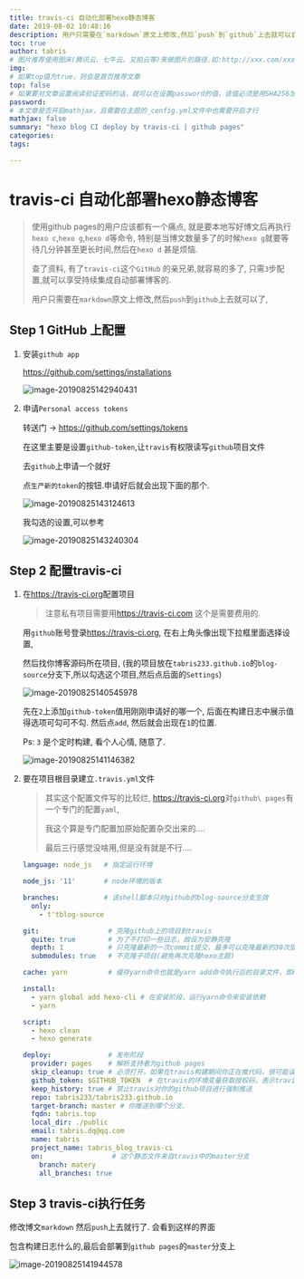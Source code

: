 ```yaml
---
title: travis-ci 自动化部署hexo静态博客
date: 2019-08-02 10:48:16
description: 用户只需要在`markdown`原文上修改,然后`push`到`github`上去就可以自动构建博客了
toc: true
author: tabris
# 图片推荐使用图床(腾讯云、七牛云、又拍云等)来做图片的路径.如:http://xxx.com/xxx.jpg
img:
# 如果top值为true，则会是首页推荐文章
top: false
# 如果要对文章设置阅读验证密码的话，就可以在设置password的值，该值必须是用SHA256加密后的密码，防止被他人识破
password:
# 本文章是否开启mathjax，且需要在主题的_config.yml文件中也需要开启才行
mathjax: false
summary: "hexo blog CI deploy by travis-ci | github pages"
categories:
tags:

---
```


# travis-ci 自动化部署hexo静态博客

> 使用github pages的用户应该都有一个痛点, 就是要本地写好博文后再执行`hexo c`,`hexo g`,`hexo d`等命令, 特别是当博文数量多了的时候`hexo g`就要等待几分钟甚至更长时间,然后在`hexo d` 甚是烦恼.
>
> 查了资料, 有了`travis-ci`这个`GitHub` 的亲兄弟,就容易的多了, 只需`3`步配置,就可以享受持续集成自动部署博客的. 
>
> 用户只需要在`markdown`原文上修改,然后`push`到`github`上去就可以了,

## Step 1 GitHub 上配置

1. 安装`github app`

    https://github.com/settings/installations

    ![image-20190825142940431](/images/test_travis.assets/image-20190825142940431.png)

2. 申请`Personal access tokens`

    转送门 -> https://github.com/settings/tokens

    在这里主要是设置`github-token`,让`travis`有权限读写`github`项目文件

    去`github`上申请一个就好

    点`生产新的token`的按钮.申请好后就会出现下面的那个.

    ![image-20190825143124613](/images/test_travis.assets/image-20190825143124613.png)

    我勾选的设置,可以参考

    ![image-20190825143240304](/images/test_travis.assets/image-20190825143240304.png)

## Step 2 配置travis-ci

1. 在<https://travis-ci.org>配置项目

    > 注意私有项目需要用<https://travis-ci.com> 这个是需要费用的.

    用`github`账号登录<https://travis-ci.org>, 在右上角头像出现下拉框里面选择设置,

    然后找你博客源码所在项目, (我的项目放在`tabris233.github.io`的`blog-source`分支下,所以勾选这个项目,然后点后面的`Settings`)

    ![image-20190825140545978](/images/test_travis.assets/image-20190825140545978.png)

    先在`2`上添加`github-token`值用刚刚申请好的哪一个, 后面在构建日志中展示值得选项可勾可不勾. 然后点`add`,  然后就会出现在`1`的位置.

    Ps: `3` 是个定时构建, 看个人心情, 随意了.

    ![image-20190825141146382](/images/test_travis.assets/image-20190825141146382.png)

2. 要在项目根目录建立`.travis.yml`文件

    > 其实这个配置文件写的比较烂, <https://travis-ci.org>对`github\ pages`有一个专门的配置`yaml`,
    >
    > 我这个算是专门配置加原始配置杂交出来的....
    >
    > 最后三行感觉没啥用,但是没有就是不行....
    
    ```yaml
    language: node_js   # 指定运行环境
    
    node_js: '11'       # node环境的版本
    
    branches:           # 该shell脚本只对github的blog-source分支生效
      only: 
        - t'tblog-source
    
    git:                 # 克隆github上的项目到travis
      quite: true        # 为了不打印一些日志，故设为安静克隆
      depth: 1           # 只克隆最新的一次commit提交，最多可以克隆最新的30次提交，但是没必要
      submodules: true   # 不克隆子项目(避免再次克隆hexo主题)
    
    cache: yarn          # 缓存yarn命令也就是yarn add命令执行后的目录文件，即node_modules
    
    install: 
      - yarn global add hexo-cli # 在安装阶段，运行yarn命令来安装依赖
      - yarn
    
    script:
      - hexo clean
      - hexo generate
    
    deploy:              # 发布阶段
      provider: pages    # 解析支持者为github pages
      skip_cleanup: true # 必须打开，如果在travis构建期间你正在推代码，很可能误删你最新的上传代码
      github_token: $GITHUB_TOKEN  # 在travis的环境变量获取授权码，表示travis有权对github的项目进行拉取推送操作
      keep_history: true # 禁止travis对你的github项目进行强制推送 
      repo: tabris233/tabris233.github.io
      target-branch: master # 你推送到哪个分支.
      fqdn: tabris.top
      local_dir: ./public
      email: tabris.dq@qq.com
      name: tabris
      project_name: tabris_blog_travis-ci
      on:                 # 这个静态文件来自travis中的master分支
        branch: matery
        all_branches: true
    ```
    
    

## Step 3 travis-ci执行任务

修改博文`markdown` 然后`push`上去就行了. 会看到这样的界面

包含构建日志什么的,最后会部署到`github pages`的`master`分支上

![image-20190825141944578](/images/test_travis.assets/image-20190825141944578.png)